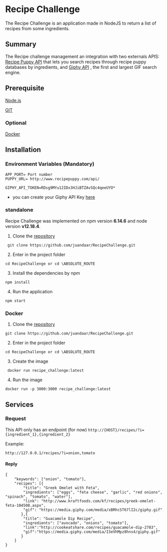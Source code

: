 # Recipe Challenge
The Recipe Challenge is an application made in NodeJS to return a list of recipes from some ingredients.

## Summary 
The Recipe challenge management an integration with two externals APIS: [Recipe Puppy API](http://www.recipepuppy.com/about/api/) that lets you search recipes through recipe puppy databases by ingredients, and [Giphy API](https://developers.giphy.com/docs/) , the first and largest GIF search engine.

## Prerequisite
[Node.js](https://nodejs.org/pt-br/download/)

[GIT](https://git-scm.com/downloads)

### Optional

[Docker](https://www.docker.com/get-started)

## Installation

### Environment Variables (Mandatory)
```
APP_PORT= Port number
PUPPY_URL= http://www.recipepuppy.com/api/

GIPHY_API_TOKEN=RDsg9MYu12IDx3HJiBTZAvSQc4qeeUYO*
```

* you can create your Giphy API Key [here](https://developers.giphy.com/docs/api#quick-start-guide)

### standalone 
Recipe Challenge was implemented on npm version **6.14.6** and node version **v12.18.4**.

1. Clone the [repository](https://github.com/juandaar/RecipeChallenge)
```
 git clone https://github.com/juandaar/RecipeChallenge.git
```
2. Enter in the project folder
```
cd RecipeChallenge or cd \ABSOLUTE_ROUTE
```
3. Install the dependencies by npm
```
npm install
```
4. Run the application
```
npm start
```

### Docker
1. Clone the [repository](https://github.com/juandaar/RecipeChallenge)
```
git clone https://github.com/juandaar/RecipeChallenge.git
```
2. Enter in the project folder
```
cd RecipeChallenge or cd \ABSOLUTE_ROUTE
```
3. Create the image
```
 docker run recipe_challenge:latest 
```
4. Run the image
```
docker run -p 3000:3000 recipe_challenge:latest
```
## Services
### Request

This API only has an endpoint (for now)
`http://{HOST}/recipes/?i={ingredient_1},{ingredient_2}`

Example:

`http://127.0.0.1/recipes/?i=onion,tomato`

#### Reply
```
{
	"keywords": ["onion", "tomato"],
	"recipes": [{
		"title": "Greek Omelet with Feta",
		"ingredients": ["eggs", "feta cheese", "garlic", "red onions", "spinach", "tomato", "water"],
		"link": "http://www.kraftfoods.com/kf/recipes/greek-omelet-feta-104508.aspx",
		"gif": "https://media.giphy.com/media/xBRhcST67lI2c/giphy.gif"
	   },{
		"title": "Guacamole Dip Recipe",
		"ingredients": ["avocado", "onions", "tomato"],
		"link":"http://cookeatshare.com/recipes/guacamole-dip-2783",
		"gif":"https://media.giphy.com/media/I3eVhMpz8hns4/giphy.gif"
	   }
	]
}
```



